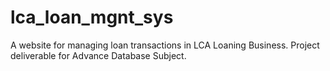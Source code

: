# lca_loan_mgnt_sys
A website for managing loan transactions in LCA Loaning Business. Project deliverable for Advance Database Subject.
